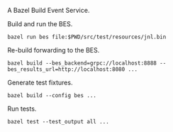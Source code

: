 A Bazel Build Event Service.


Build and run the BES.
```shell
bazel run bes file:$PWD/src/test/resources/jnl.bin
```

Re-build forwarding to the BES.
```shell
bazel build --bes_backend=grpc://localhost:8888 --bes_results_url=http://localhost:8080 ...
```

Generate test fixtures.
```shell
bazel build --config bes ...
```

Run tests.
```shell
bazel test --test_output all ...
```
